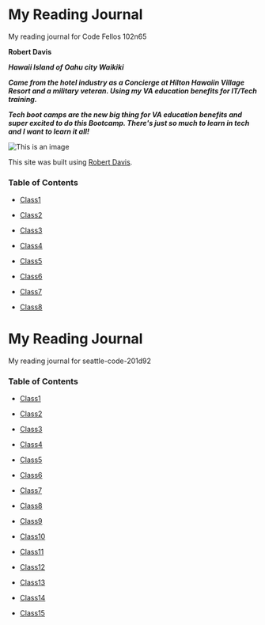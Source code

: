 # My Reading Journal
My reading journal for Code Fellos 102n65

**Robert Davis**

***Hawaii Island of Oahu city Waikiki***

***Came from the hotel industry as a Concierge at Hilton Hawaiin Village Resort and a military veteran.  Using my VA education benefits for IT/Tech training.***

***Tech boot camps are the new big thing for VA education benefits and super excited to do this Bootcamp.  There's just so much to learn in tech and I want to learn it all!***

![This is an image](https://encrypted-tbn0.gstatic.com/images?q=tbn:ANd9GcRtWKMqdBZwqPWyGTKAhqgHAlq8FPE_F3ELrw&usqp=CAU)

This site was built using [Robert Davis](https://github.com/RobertDavis-cyber?tab=repositories).

### Table of Contents

* [Class1](class1.md)

* [Class2](class2.md)

* [Class3](class3.md)

* [Class4](class4.md)

* [Class5](class5.md)

* [Class6](class6.md)

* [Class7](class7.md)

* [Class8](class8.md)

# My Reading Journal
My reading journal for seattle-code-201d92

### Table of Contents

* [Class1](class1.md)

* [Class2](class2.md)

* [Class3](class3.md)

* [Class4](class4.md)

* [Class5](class5.md)

* [Class6](class6.md)

* [Class7](class7.md)

* [Class8](class8.md)

* [Class9](class9.md)

* [Class10](class10.md)

* [Class11](class11.md)

* [Class12](class12.md)

* [Class13](class13.md)

* [Class14](class14.md)

* [Class15](class15.md)





  
  
 

  

  
  
  
  
  





  
  
  
  
  
  
  
  
  
  
